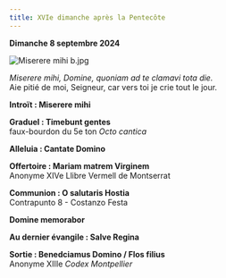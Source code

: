 ```yaml
---
title: XVIe dimanche après la Pentecôte
---
```

**Dimanche 8 septembre 2024**

![Miserere mihi b.jpg]({{site.baseurl}}/images/Miserere%20mihi%20b.jpg)

*Miserere mihi, Domine, quoniam ad te clamavi tota die.*  
Aie pitié de moi, Seigneur, car vers toi je crie tout le jour.

**Introït : Miserere mihi**

**Graduel : Timebunt gentes**  
faux-bourdon du 5e ton *Octo cantica*

**Alleluia : Cantate Domino**

**Offertoire : Mariam matrem Virginem**  
Anonyme XIVe Llibre Vermell de Montserrat

**Communion : O salutaris Hostia**  
Contrapunto 8 - Costanzo Festa

**Domine memorabor**

**Au dernier évangile : Salve Regina**

**Sortie : Benedciamus Domino / Flos filius**  
Anonyme XIIIe *Codex Montpellier*